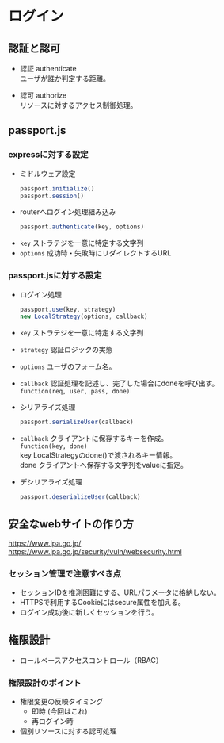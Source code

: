 # ログイン

## 認証と認可
- 認証 authenticate  
ユーザが誰か判定する距離。

- 認可 authorize  
リソースに対するアクセス制御処理。

## passport.js

### expressに対する設定
- ミドルウェア設定  
  ```js
  passport.initialize()
  passport.session()
  ```
- routerへログイン処理組み込み
  ```js
  passport.authenticate(key, options)
  ```
- `key` ストラテジを一意に特定する文字列
- `options` 成功時・失敗時にリダイレクトするURL

### passport.jsに対する設定
- ログイン処理
  ```js
  passport.use(key, strategy)
  new LocalStrategy(options, callback)
  ```
- `key` ストラテジを一意に特定する文字列
- `strategy` 認証ロジックの実態
- `options` ユーザのフォーム名。
- `callback` 認証処理を記述し、完了した場合にdoneを呼び出す。  
`function(req, user, pass, done)`

- シリアライズ処理
  ```js
  passport.serializeUser(callback)
  ```
- `callback` クライアントに保存するキーを作成。  
`function(key, done)`  
key LocalStrategyのdone()で渡されるキー情報。  
done クライアントへ保存する文字列をvalueに指定。

- デシリアライズ処理
  ```js
  passport.deserializeUser(callback)
  ```

## 安全なwebサイトの作り方
https://www.ipa.go.jp/  
https://www.ipa.go.jp/security/vuln/websecurity.html

### セッション管理で注意すべき点
- セッションIDを推測困難にする、URLパラメータに格納しない。
- HTTPSで利用するCookieにはsecure属性を加える。
- ログイン成功後に新しくセッションを行う。

## 権限設計
- ロールベースアクセスコントロール（RBAC）

### 権限設計のポイント
- 権限変更の反映タイミング
  - 即時 (今回はこれ)
  - 再ログイン時
- 個別リソースに対する認可処理